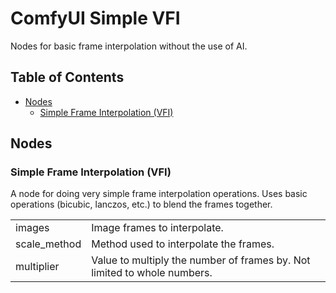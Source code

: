 # ComfyUI Simple VFI

Nodes for basic frame interpolation without the use of AI.

## Table of Contents

* [Nodes](#nodes)
  * [Simple Frame Interpolation (VFI)](#simple-frame-interpolation-vfi)

## Nodes

### Simple Frame Interpolation (VFI)

A node for doing very simple frame interpolation operations.
Uses basic operations (bicubic, lanczos, etc.) to blend the frames together.

|              |                                                                          |
|--------------|--------------------------------------------------------------------------|
| images       | Image frames to interpolate.                                             |
| scale_method | Method used to interpolate the frames.                                   |
| multiplier   | Value to multiply the number of frames by. Not limited to whole numbers. |